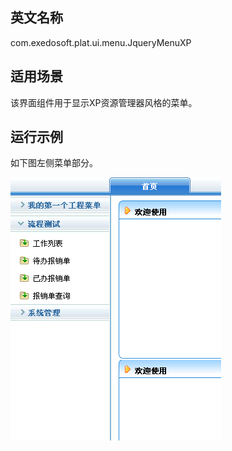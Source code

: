 ## 英文名称 ##

com.exedosoft.plat.ui.menu.JqueryMenuXP

## 适用场景 ##

该界面组件用于显示XP资源管理器风格的菜单。

## 运行示例 ##

如下图左侧菜单部分。

<img src='imgs/menu_xp.png' />
